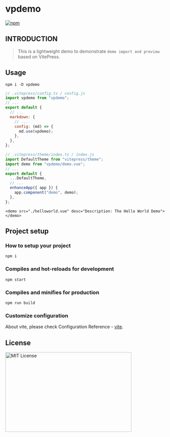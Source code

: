 # vpdemo

[![npm](https://img.shields.io/npm/v/vpdemo)](https://www.npmjs.com/package/vpdemo)

## INTRODUCTION

> This is a lightweight demo to demonstrate `demo import and preview` based on VitePress.

## Usage

```
npm i -D vpdemo
```

```js
// .vitepress/config.ts / config.js
import vpdemo from "vpdemo";
// ...
export default {
  // ...
  markdown: {
    // ...
    config: (md) => {
      md.use(vpdemo);
    },
  },
};
```

```js
// .vitepress/theme/index.ts / index.js
import DefaultTheme from "vitepress/theme";
import demo from "vpdemo/demo.vue";
// ...
export default {
  ...DefaultTheme,
  // ...
  enhanceApp({ app }) {
    app.component("demo", demo);
  },
};
```

```
<demo src="./helloworld.vue" desc="Description: The Hello World Demo"></demo>
```

## Project setup

### How to setup your project

```
npm i
```

### Compiles and hot-reloads for development

```
npm start
```

### Compiles and minifies for production

```
npm run build
```

### Customize configuration

About vite, please check Configuration Reference - [vite](https://vitejs.dev/config/).

## License

<img src="https://nikoni.top/images/niko-mit.png" alt="MIT License" width="396" height="250"/>
